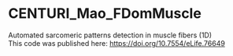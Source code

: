 # CENTURI_Mao_FDomMuscle
Automated sarcomeric patterns detection in muscle fibers (1D)  
This code was published here: https://doi.org/10.7554/eLife.76649
